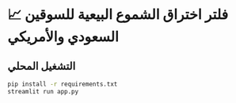 # 📈 فلتر اختراق الشموع البيعية للسوقين السعودي والأمريكي

## التشغيل المحلي
```bash
pip install -r requirements.txt
streamlit run app.py
```